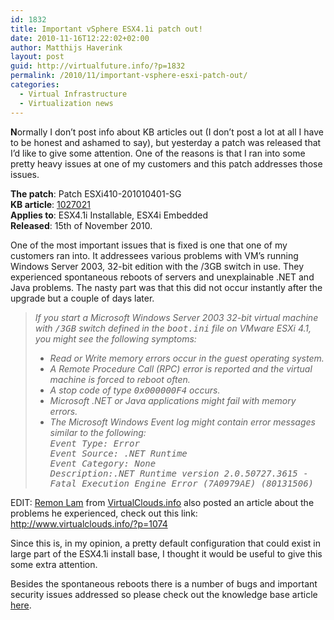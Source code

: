 ```yaml
---
id: 1832
title: Important vSphere ESX4.1i patch out!
date: 2010-11-16T12:22:02+02:00
author: Matthijs Haverink
layout: post
guid: http://virtualfuture.info/?p=1832
permalink: /2010/11/important-vsphere-esxi-patch-out/
categories:
  - Virtual Infrastructure
  - Virtualization news
---
```

**N**ormally I don&#8217;t post info about KB articles out (I don&#8217;t post a lot at all I have to be honest and ashamed to say), but yesterday a patch was released that I&#8217;d like to give some attention. One of the reasons is that I ran into some pretty heavy issues at one of my customers and this patch addresses those issues.

**The patch**: Patch ESXi410-201010401-SG  
**KB article**: <a title="http://kb.vmware.com/selfservice/microsites/search.do?language=en_US&cmd=displayKC&externalId=1027021" href="http://kb.vmware.com/selfservice/microsites/search.do?language=en_US&cmd=displayKC&externalId=1027021" target="_blank">1027021 </a>  
**Applies to**: ESX4.1i Installable, ESX4i Embedded  
**Released**: 15th of November 2010.

<!--more-->

One of the most important issues that is fixed is one that one of my customers ran into. It addressees various problems with VM&#8217;s running Windows Server 2003, 32-bit edition with the /3GB switch in use. They experienced spontaneous reboots of servers and unexplainable .NET and Java problems. The nasty part was that this did not occur instantly after the upgrade but a couple of days later.

> _If you start a Microsoft Windows Server 2003 32-bit virtual machine with <tt>/3GB</tt> switch defined in the <tt>boot.ini</tt> file on VMware ESXi 4.1, you might see the following symptoms:_ 
> 
>   * _Read or Write memory errors occur in the guest operating system._ 
>   * _A Remote Procedure Call (RPC) error is reported and the virtual machine is forced to reboot often._ 
>   * _A stop code of type <tt>0x000000F4</tt> occurs._ 
>   * _Microsoft .NET or Java applications might fail with memory errors._ 
>   * _The Microsoft Windows Event log might contain error messages similar to the following:  
>     <tt>Event Type: Error<br /> Event Source: .NET Runtime<br /> Event Category: None<br /> Description:.NET Runtime version 2.0.50727.3615 - Fatal Execution Engine Error (7A0979AE) (80131506)</tt>_

EDIT: <a href="http://twitter.com/lammyvm" target="_blank">Remon Lam</a> from <a href="http://www.virtualclouds.info" target="_blank">VirtualClouds.info</a> also posted an article about the problems he experienced, check out this link: <a href="http://www.virtualclouds.info/?p=1074 " target="_blank">http://www.virtualclouds.info/?p=1074 </a>

Since this is, in my opinion, a pretty default configuration that could exist in large part of the ESX4.1i install base, I thought it would be useful to give this some extra attention.

Besides the spontaneous reboots there is a number of bugs and important security issues addressed so please check out the knowledge base article <a href="http://kb.vmware.com/selfservice/microsites/search.do?language=en_US&cmd=displayKC&externalId=1027021" target="_blank">here</a>.